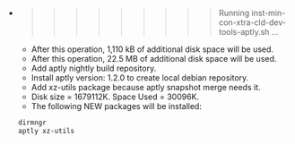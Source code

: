 * >>>>>>>>> Running inst-min-con-xtra-cld-dev-tools-aptly.sh ...
  * After this operation, 1,110 kB of additional disk space will be used.
  * After this operation, 22.5 MB of additional disk space will be used.
  * Add aptly nightly build repository.
  * Install aptly version: 1.2.0 to create local debian repository.
  * Add xz-utils package because aptly snapshot merge needs it.
  * Disk size = 1679112K. Space Used = 30096K.
  * The following NEW packages will be installed:
  ```bash
  dirmngr
  aptly xz-utils
  ```
